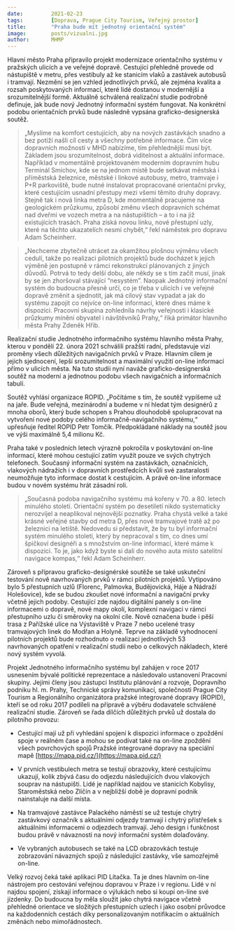 ```yaml
---
date:         2021-02-23
tags:         [Doprava, Prague City Tourism, Veřejný prostor]
title:        "Praha bude mít jednotný orientační systém"
image: 	      posts/vizualni.jpg
author:       MHMP
---
```


Hlavní město Praha připravilo projekt modernizace orientačního systému v pražských ulicích a ve veřejné dopravě. Cestující přehledně provede od nástupiště v metru, přes vestibuly až ke stanicím vlaků a zastávek autobusů i tramvají. Nezmění se jen vzhled jednotlivých prvků, ale zejména kvalita a rozsah poskytovaných informací, které lidé dostanou v modernější a srozumitelnější formě. Aktuálně schválená realizační studie podrobně definuje, jak bude nový Jednotný informační systém fungovat. Na konkrétní podobu orientačních prvků bude následně vypsána graficko-designerská soutěž.

> „Myslíme na komfort cestujících, aby na nových zastávkách snadno a bez potíží našli cíl cesty a všechny potřebné informace. Čím více dopravních možností v MHD nabízíme, tím přehlednější musí být. Základem jsou srozumitelnost, dobrá viditelnost a aktuální informace. Například v momentálně projektovaném moderním dopravním hubu Terminál Smíchov, kde se na jednom místě bude setkávat městská i příměstská železnice, městské i linkové autobusy, metro, tramvaje i P+R parkoviště, bude nutné instalovat propracované orientační prvky, které cestujícím usnadní přestupy mezi všemi těmito druhy dopravy. Stejně tak i nová linka metra D, kde momentálně pracujeme na geologickém průzkumu, způsobí změnu všech dopravních schémat nad dveřmi ve vozech metra a na nástupištích – a to i na již existujících trasách. Praha získá novou linku, nové přestupní uzly, které na těchto ukazatelích nesmí chybět,“ řekl náměstek pro dopravu Adam Scheinherr.

> „Nechceme zbytečně utrácet za okamžitou plošnou výměnu všech cedulí, takže po realizaci pilotních projektů bude docházet k jejich výměně jen postupně v rámci rekonstrukcí plánovaných z jiných důvodů. Potrvá to tedy delší dobu, ale někdy se s tím začít musí, jinak by se jen zhoršoval stávající “nesystém”. Naopak Jednotný informační systém do budoucna přesně určí, co je třeba v ulicích i ve veřejné dopravě změnit a sjednotit, jak má cílový stav vypadat a jak do systému zapojit co nejvíce on-line informací, které dnes máme k dispozici. Pracovní skupina zohlednila návrhy veřejnosti i klasické průzkumy mínění obyvatel i návštěvníků Prahy,“ říká primátor hlavního města Prahy Zdeněk Hřib.

Realizační studie Jednotného informačního systému hlavního města Prahy, kterou v pondělí 22. února 2021 schválili pražští radní, představuje vizi proměny všech důležitých navigačních prvků v Praze. Hlavním cílem je jejich sjednocení, lepší srozumitelnost a maximální využití on-line informací přímo v ulicích města. Na tuto studii nyní naváže graficko-designerská soutěž na moderní a jednotnou podobu všech navigačních a informačních tabulí.

Soutěž vyhlásí organizace ROPID. „Počítáme s tím, že soutěž vypíšeme už na jaře. Bude veřejná, mezinárodní a budeme v ní hledat tým designérů z mnoha oborů, který bude schopen s Prahou dlouhodobě spolupracovat na vytvoření nové podoby celého informačně-navigačního systému,“ upřesňuje ředitel ROPID Petr Tomčík. Předpokládané náklady na soutěž jsou ve výši maximálně 5,4 milionu Kč.

Praha také v posledních letech výrazně pokročila v poskytování on-line informací, které mohou cestující zatím využít pouze ve svých chytrých telefonech. Současný informační systém na zastávkách, označnících, vlakových nádražích i v dopravních prostředcích kvůli své zastaralosti neumožňuje tyto informace dostat k cestujícím. A právě on-line informace budou v novém systému hrát zásadní roli.

> „Současná podoba navigačního systému má kořeny v 70. a 80. letech minulého století. Orientační systém po desetiletí nikdo systematicky nerozvíjel a neaplikoval nejnovější poznatky. Praha chystá velké a také krásné veřejné stavby od metra D, přes nové tramvajové tratě až po železnici na letiště. Nedovedu si představit, že by tu byl informační systém minulého století, který by nepracoval s tím, co dnes umí špičkoví designéři a s množstvím on-line informací, které máme k dispozici. To je, jako když byste si dali do nového auta místo satelitní navigace kompas,“ řekl Adam Scheinherr.

Zároveň s přípravou graficko-designérské soutěže se také uskuteční testování nově navrhovaných prvků v rámci pilotních projektů. Vytipováno bylo 5 přestupních uzlů (Florenc, Palmovka, Budějovická, Háje a Nádraží Holešovice), kde se budou zkoušet nové informační a navigační prvky včetně jejich podoby. Cestující zde najdou digitální panely s on-line informacemi o dopravě, nové mapy okolí, komplexní navigaci v rámci přestupního uzlu či směrovky na okolní cíle. Nově označena bude i pěší trasa z Pařížské ulice na Výstaviště v Praze 7 nebo ucelené trasy tramvajových linek do Modřan a Holyně. Teprve na základě vyhodnocení pilotních projektů bude rozhodnuto o realizaci jednotlivých 53 navrhovaných opatření v realizační studii nebo o celkových nákladech, které nový systém vyvolá.  
 
Projekt Jednotného informačního systému byl zahájen v roce 2017 usnesením bývalé politické reprezentace a následovalo ustanovení Pracovní skupiny. Jejími členy jsou zástupci Institutu plánování a rozvoje, Dopravního podniku hl. m. Prahy, Technické správy komunikací, společnosti Prague City Tourism a Regionálního organizátora pražské integrované dopravy (ROPID), kteří se od roku 2017 podíleli na přípravě a výběru dodavatele schválené realizační studie. Zároveň se řada dílčích důležitých prvků už dostala do pilotního provozu:

* Cestující mají už při vyhledání spojení k dispozici informace o zpoždění spoje v reálném čase a mohou se podívat také na on-line zpoždění všech povrchových spojů Pražské integrované dopravy na speciální mapě [https://mapa.pid.cz/](https://mapa.pid.cz/)

* V prvních vestibulech metra se testují obrazovky, které cestujícímu ukazují, kolik zbývá času do odjezdu následujících dvou vlakových souprav na nástupišti. Lidé je například najdou ve stanicích Kobylisy, Staroměstská nebo Zličín a v nejbližší době je dopravní podnik nainstaluje na další místa.

* Na tramvajové zastávce Palackého náměstí se už testuje chytrý zastávkový označník s aktuálními odjezdy tramvají i chytrý přístřešek s aktuálními informacemi o odjezdech tramvají. Jeho design i funkčnost budou právě v návaznosti na nový informační systém dolaďovány.

* Ve vybraných autobusech se také na LCD obrazovkách testuje zobrazování návazných spojů z následující zastávky, vše samozřejmě on-line.

Velký rozvoj čeká také aplikaci PID Lítačka. Ta je dnes hlavním on-line nástrojem pro cestování veřejnou dopravou v Praze i v regionu. Lidé v ní najdou spojení, získají informace o výlukách nebo si koupí on-line své jízdenky. Do budoucna by měla sloužit jako chytrá navigace včetně přehledné orientace ve složitých přestupních uzlech i jako osobní průvodce na každodenních cestách díky personalizovaným notifikacím o aktuálních změnách nebo mimořádnostech.
